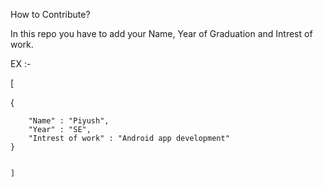 How to Contribute?


In this repo you have to add your Name, Year of Graduation and Intrest of work.

EX :-

[

 {
 
 
        "Name" : "Piyush",
        "Year" : "SE",
        "Intrest of work" : "Android app development"
    }
    
    
    ]
